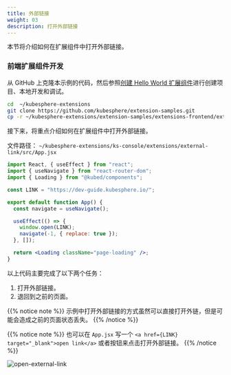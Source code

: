 ```yaml
---
title: 外部链接
weight: 03
description: 打开外部链接
---
```


本节将介绍如何在扩展组件中打开外部链接。

### 前端扩展组件开发

从 GitHub 上克隆本示例的代码，然后参照[创建 Hello World 扩展组件](../../quickstart/hello-world-extension)进行创建项目、本地开发和调试。

```bash
cd  ~/kubesphere-extensions
git clone https://github.com/kubesphere/extension-samples.git
cp -r ~/kubesphere-extensions/extension-samples/extensions-frontend/extensions/external-link ~/kubesphere-extensions/ks-console/extensions
```

接下来，将重点介绍如何在扩展组件中打开外部链接。

文件路径： `~/kubesphere-extensions/ks-console/extensions/external-link/src/App.jsx`

```jsx
import React, { useEffect } from "react";
import { useNavigate } from "react-router-dom";
import { Loading } from "@kubed/components";

const LINK = "https://dev-guide.kubesphere.io/";

export default function App() {
  const navigate = useNavigate();

  useEffect(() => {
    window.open(LINK);
    navigate(-1, { replace: true });
  }, []);

  return <Loading className="page-loading" />;
}
```

以上代码主要完成了以下两个任务：

1. 打开外部链接。
2. 退回到之前的页面。

{{% notice note %}}
示例中打开外部链接的方式虽然可以直接打开外链，但是可能会造成之前的页面状态丢失。
{{% /notice %}}

{{% notice note %}}
也可以在 `App.jsx` 写一个 `<a href={LINK} target="_blank">open link</a>` 或者按钮来点击打开外部链接。
{{% /notice %}}

![open-external-link](./open-external-link.gif?width=1200px)
